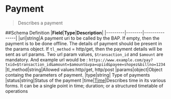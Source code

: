 # Payment

> Describes a payment

##Schema Definition |**Field**|**Type**|**Description**|
|---------|--------|---------------| |uri|string|A payment uri to be called by
the BAP. If empty, then the payment is to be done offline. The details of
payment should be present in the params object. If `tl_method` = http/get, then
the payment details will be sent as url params. Two url param values,
`$transaction_id` and `$amount` are mandatory. And example url would be :
`https://www.example.com/pay?txid=$transaction_id&amount=$amount&vpa=upiid&payee=shopez&billno=1234`
|tl_method|string|Allowed values:http/get, http/post |params|object|Object
containg the parameters of payment. |type|string| Type of payments
|status|string|Status of the payment
|time|[Time](/reference/0.9.3/core/schema-reference/time)|Describes time in its
various forms. It can be a single point in time; duration; or a structured
timetable of operations
